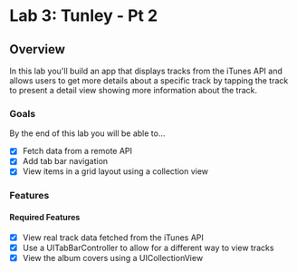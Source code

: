 # Lab 3: Tunley - Pt 2

## Overview
In this lab you'll build an app that displays tracks from the iTunes API and allows users to get more details about a specific track by tapping the track to present a detail view showing more information about the track.

### Goals
By the end of this lab you will be able to...

- [x] Fetch data from a remote API
- [x] Add tab bar navigation
- [x] View items in a grid layout using a collection view

### Features
#### Required Features

- [x] View real track data fetched from the iTunes API
- [x] Use a UITabBarController to allow for a different way to view tracks
- [x] View the album covers using a UICollectionView